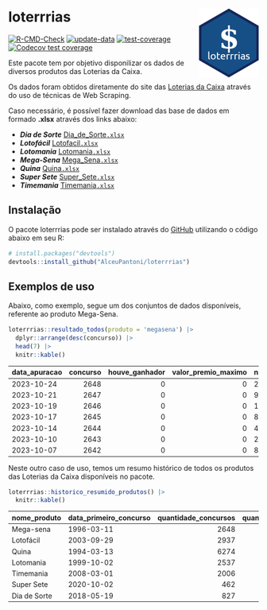 
<!-- README.md is generated from README.Rmd. Please edit that file -->

# loterrrias <img src="man/figures/logo.png" align="right" height="139" />

<!-- badges: start -->

[![R-CMD-Check](https://github.com/AlceuPantoni/loterrrias/actions/workflows/R-CMD-check.yaml/badge.svg?branch=main)](https://github.com/AlceuPantoni/loterrrias/actions/workflows/R-CMD-check.yaml)
[![update-data](https://github.com/AlceuPantoni/loterrrias/actions/workflows/update-data.yaml/badge.svg)](https://github.com/AlceuPantoni/loterrrias/actions/workflows/update-data.yaml)
[![test-coverage](https://github.com/AlceuPantoni/loterrrias/actions/workflows/test-coverage.yaml/badge.svg?branch=main)](https://github.com/AlceuPantoni/loterrrias/actions/workflows/test-coverage.yaml)
[![Codecov test
coverage](https://codecov.io/gh/AlceuPantoni/loterrrias/branch/main/graph/badge.svg)](https://codecov.io/gh/AlceuPantoni/loterrrias?branch=main)
<!-- badges: end -->

Este pacote tem por objetivo disponilizar os dados de diversos produtos
das Loterias da Caixa.

Os dados foram obtidos diretamente do site das [Loterias da
Caixa](https://loterias.caixa.gov.br/Paginas/default.aspx) através do
uso de técnicas de Web Scraping.

Caso necessário, é possível fazer download das base de dados em formado
**.xlsx** através dos links abaixo:

  - ***Dia de Sorte***
    [Dia\_de\_Sorte`.xlsx`](https://raw.githubusercontent.com/AlceuPantoni/loterrrias/main/data-raw/resultados_diadesorte.xlsx)
  - ***Lotofácil***
    [Lotofacil`.xlsx`](https://raw.githubusercontent.com/AlceuPantoni/loterrrias/main/data-raw/resultados_lotofacil.xlsx)
  - ***Lotomania***
    [Lotomania`.xlsx`](https://raw.githubusercontent.com/AlceuPantoni/loterrrias/main/data-raw/resultados_lotomania.xlsx)
  - ***Mega-Sena***
    [Mega\_Sena`.xlsx`](https://raw.githubusercontent.com/AlceuPantoni/loterrrias/main/data-raw/resultados_megasena.xlsx)
  - ***Quina***
    [Quina`.xlsx`](https://raw.githubusercontent.com/AlceuPantoni/loterrrias/main/data-raw/resultados_quina.xlsx)
  - ***Super Sete***
    [Super\_Sete`.xlsx`](https://raw.githubusercontent.com/AlceuPantoni/loterrrias/main/data-raw/resultados_supersete.xlsx)
  - ***Timemania***
    [Timemania`.xlsx`](https://raw.githubusercontent.com/AlceuPantoni/loterrrias/main/data-raw/resultados_timemania.xlsx)

## Instalação

O pacote loterrrias pode ser instalado através do
[GitHub](https://github.com/) utilizando o código abaixo em seu R:

``` r
# install.packages("devtools")
devtools::install_github("AlceuPantoni/loterrrias")
```

## Exemplos de uso

Abaixo, como exemplo, segue um dos conjuntos de dados disponíveis,
referente ao produto Mega-Sena.

``` r
loterrrias::resultado_todos(produto = 'megasena') |> 
  dplyr::arrange(desc(concurso)) |> 
  head(7) |> 
  knitr::kable()
```

| data\_apuracao | concurso | houve\_ganhador | valor\_premio\_maximo | numeros\_sorteados | num\_1 | num\_2 | num\_3 | num\_4 | num\_5 | num\_6 |
| :------------- | -------: | --------------: | --------------------: | :----------------- | -----: | -----: | -----: | -----: | -----: | -----: |
| 2023-10-24     |     2648 |               0 |                     0 | 20;44;45;46;56;59  |     20 |     44 |     45 |     46 |     56 |     59 |
| 2023-10-21     |     2647 |               0 |                     0 | 9;33;39;43;50;54   |      9 |     33 |     39 |     43 |     50 |     54 |
| 2023-10-19     |     2646 |               0 |                     0 | 18;28;30;39;41;58  |     18 |     28 |     30 |     39 |     41 |     58 |
| 2023-10-17     |     2645 |               0 |                     0 | 8;22;34;42;51;59   |      8 |     22 |     34 |     42 |     51 |     59 |
| 2023-10-14     |     2644 |               0 |                     0 | 4;17;22;28;30;49   |      4 |     17 |     22 |     28 |     30 |     49 |
| 2023-10-10     |     2643 |               0 |                     0 | 2;10;29;31;56;59   |      2 |     10 |     29 |     31 |     56 |     59 |
| 2023-10-07     |     2642 |               0 |                     0 | 8;13;31;33;49;50   |      8 |     13 |     31 |     33 |     49 |     50 |

Neste outro caso de uso, temos um resumo histórico de todos os produtos
das Loterias da Caixa disponíveis no pacote.

``` r
loterrrias::historico_resumido_produtos() |> 
  knitr::kable()
```

| nome\_produto | data\_primeiro\_concurso | quantidade\_concursos | quantidade\_concursos\_com\_ganhador | percentual\_com\_ganhador | media\_premiacao | maior\_premio | menor\_premio | total\_dezenas\_sorteadas | numero\_mais\_sorteado | numero\_menos\_sorteado |
| :------------ | :----------------------- | --------------------: | -----------------------------------: | ------------------------: | ---------------: | ------------: | ------------: | ------------------------: | ---------------------: | ----------------------: |
| Mega-sena     | 1996-03-11               |                  2648 |                                  598 |                      0.23 |       23761882.8 |     289420865 |     348732.75 |                     15888 |                     10 |                      26 |
| Lotofácil     | 2003-09-29               |                  2937 |                                 2626 |                      0.89 |         916340.5 |       8252873 |      10712.22 |                     44055 |                     20 |                      16 |
| Quina         | 1994-03-13               |                  6274 |                                 2524 |                      0.40 |        3337951.9 |     579215957 |      14230.37 |                     31370 |                      4 |                       3 |
| Lotomania     | 1999-10-02               |                  2537 |                                  668 |                      0.26 |        2350942.0 |      37261930 |     109348.66 |                     50740 |                     47 |                      96 |
| Timemania     | 2008-03-01               |                  2006 |                                   72 |                      0.04 |       26323286.7 |     818652938 |     164711.44 |                     14042 |                     20 |                      53 |
| Super Sete    | 2020-10-02               |                   462 |                                   20 |                      0.04 |        3150135.9 |      10146164 |     124747.77 |                      3234 |                      9 |                       4 |
| Dia de Sorte  | 2018-05-19               |                   827 |                                  274 |                      0.33 |         790878.2 |       3770060 |      59101.35 |                      5789 |                     10 |                       1 |
